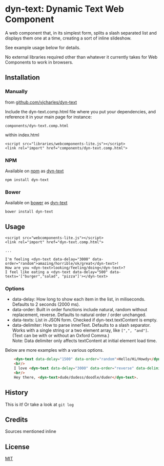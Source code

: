 # dyn-text: Dynamic Text Web Component

A web component that, in its simplest form, splits a slash separated list and displays them one at a time, creating a sort of inline slideshow.

See example usage below for details. 

No external libraries required other than whatever it currently takes for Web Components to work in browsers. 

## Installation

### Manually

from [github.com/vjcharles/dyn-text](https://github.com/vjcharles/dyn-text)

Include the dyn-text.comp.html file where you put your dependencies, and reference it in your main page for instance:

    components/dyn-text.comp.html

within index.html

    <script src="libraries/webcomponents-lite.js"></script>
    <link rel="import" href="components/dyn-text.comp.html">

### NPM


Available on [npm](https://www.npmjs.com/) as [dyn-text](https://www.npmjs.com/package/dyn-text)

    npm install dyn-text


### Bower

Available on [bower](https://bower.io/) as [dyn-text](https://github.com/vjcharles/dyn-text)

    bower install dyn-text

## Usage

    <script src="webcomponents-lite.js"></script>
    <link rel="import" href="dyn-text.comp.html">

    ...

    I'm feeling <dyn-text data-delay="3000" data-order="random">amazing/horrible/ok/great</dyn-text>!
    How are you <dyn-text>looking/feeling/doing</dyn-text>?
    I feel like eating a <dyn-text data-delay="500" data-texts='["burger","salad", "pizza"]'></dyn-text>

### Options

* data-delay: How long to show each item in the list, in miliseconds. Defaults to 2 seconds (2000 ms).
* data-order: Built in order functions include natural, random without replacement, reverse. Defaults to natural order / order unchanged.
* data-texts: List in JSON form. Checked if dyn-text.textContent is empty.
* data-delimiter: How to parse innerText. Defaults to a slash separator. Works with a single string or a two element array, like `[",", "and"]`. (Text can be with or without an Oxford Comma.)  
  Note: Data delimiter only affects textContent at initial element load time.  


Below are more examples with a various options.

<!---
```
<custom-element-demo>
  <template>
    <script src="webcomponents-lite.js"></script>
    <link rel="import" href="dyn-text.comp.html">
    <next-code-block></next-code-block>    
  </template>
</custom-element-demo>
```
-->

```html
    <dyn-text data-delay="1500" data-order="random">Hello/Hi/Howdy</dyn-text>
    <br/>
    I love <dyn-text data-delay="3000" data-order="reverse" data-delimiter='[",","or"]'>apples, bananas or strawberries</dyn-text> with peanut butter.
    <br/>
    Hey there, <dyn-text>dude/dudess/doodle/duder</dyn-text>.
```

## History

This is it! Or take a look at `git log`

## Credits

Sources mentioned inline

## License

[MIT](LICENSE)

